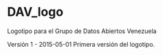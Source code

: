 # DAV_logo
Logotipo para el Grupo de Datos Abiertos Venezuela

Versión 1 - 2015-05-01
Primera versión del logotipo.
